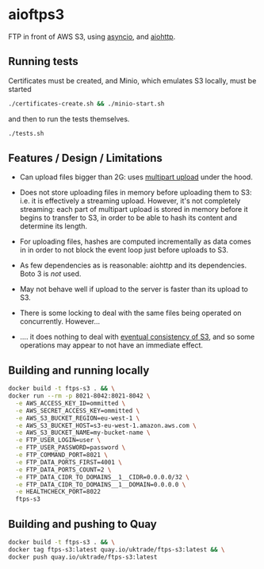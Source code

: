 # aioftps3

FTP in front of AWS S3, using [asyncio](https://docs.python.org/3/library/asyncio.html), and [aiohttp](https://github.com/aio-libs/aiohttp).


## Running tests

Certificates must be created, and Minio, which emulates S3 locally, must be started

```bash
./certificates-create.sh && ./minio-start.sh
```

and then to run the tests themselves.

```bash
./tests.sh
```


## Features / Design / Limitations

- Can upload files bigger than 2G: uses [multipart upload](https://docs.aws.amazon.com/AmazonS3/latest/dev/UsingRESTAPImpUpload.html) under the hood.

- Does not store uploading files in memory before uploading them to S3: i.e. it is effectively a streaming upload. However, it's not completely streaming: each part of multipart upload is stored in memory before it begins to transfer to S3, in order to be able to hash its content and determine its length.

- For uploading files, hashes are computed incrementally as data comes in in order to not block the event loop just before uploads to S3.

- As few dependencies as is reasonable: aiohttp and its dependencies. Boto 3 is _not_ used.

- May not behave well if upload to the server is faster than its upload to S3.

- There is some locking to deal with the same files being operated on concurrently. However...

- .... it does nothing to deal with [eventual consistency of S3](https://docs.aws.amazon.com/AmazonS3/latest/dev/Introduction.html#ConsistencyModel), and so some operations may appear to not have an immediate effect.


## Building and running locally

```bash
docker build -t ftps-s3 . && \
docker run --rm -p 8021-8042:8021-8042 \
  -e AWS_ACCESS_KEY_ID=ommitted \
  -e AWS_SECRET_ACCESS_KEY=ommitted \
  -e AWS_S3_BUCKET_REGION=eu-west-1 \
  -e AWS_S3_BUCKET_HOST=s3-eu-west-1.amazon.aws.com \
  -e AWS_S3_BUCKET_NAME=my-bucket-name \
  -e FTP_USER_LOGIN=user \
  -e FTP_USER_PASSWORD=password \
  -e FTP_COMMAND_PORT=8021 \
  -e FTP_DATA_PORTS_FIRST=4001 \
  -e FTP_DATA_PORTS_COUNT=2 \
  -e FTP_DATA_CIDR_TO_DOMAINS__1__CIDR=0.0.0.0/32 \
  -e FTP_DATA_CIDR_TO_DOMAINS__1__DOMAIN=0.0.0.0 \
  -e HEALTHCHECK_PORT=8022
  ftps-s3
```


## Building and pushing to Quay

```bash
docker build -t ftps-s3 . && \
docker tag ftps-s3:latest quay.io/uktrade/ftps-s3:latest && \
docker push quay.io/uktrade/ftps-s3:latest
```
